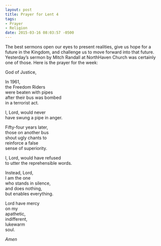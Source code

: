 ```yaml
---
layout: post
title: Prayer for Lent 4
tags:
- Prayer
- Religion
date: 2015-03-16 08:03:57 -0500
---
```


The best sermons open our eyes to present realities, give us hope for a future in the Kingdom, and challenge us to move forward into that future. Yesterday’s sermon by Mitch Randall​ at NorthHaven Church​ was certainly one of those. Here is the prayer for the week:

God of Justice,

In 1961,  
the Freedom Riders  
were beaten with pipes  
after their bus was bombed  
in a terrorist act.

I, Lord, would never  
have swung a pipe in anger.

Fifty-four years later,  
those on another bus  
shout ugly chants to  
reinforce a false  
sense of superiority.

I, Lord, would have refused  
to utter the reprehensible words.

Instead, Lord,  
I am the one  
who stands in silence,  
and does nothing,  
but enables everything.

Lord have mercy  
on my  
apathetic,  
indifferent,  
lukewarm  
soul.

*Amen*
